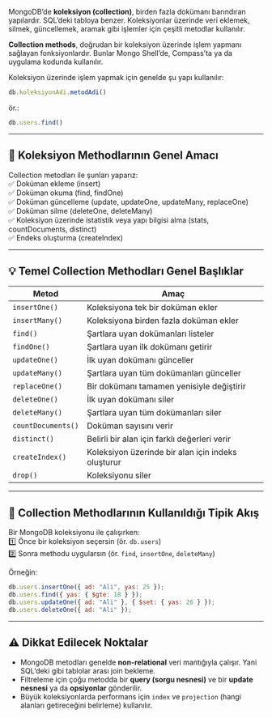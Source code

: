 
MongoDB’de **koleksiyon (collection)**, birden fazla dokümanı barındıran yapılardır. SQL’deki tabloya benzer. Koleksiyonlar üzerinde veri eklemek, silmek, güncellemek, aramak gibi işlemler için çeşitli metodlar kullanılır.

**Collection methods**, doğrudan bir koleksiyon üzerinde işlem yapmanı sağlayan fonksiyonlardır. Bunlar Mongo Shell’de, Compass’ta ya da uygulama kodunda kullanılır.

Koleksiyon üzerinde işlem yapmak için genelde şu yapı kullanılır:

```js
db.koleksiyonAdi.metodAdi()
```

ör.:

```js
db.users.find()
```

---

## 🔑 **Koleksiyon Methodlarının Genel Amacı**

Collection metodları ile şunları yaparız:  
✅ Doküman ekleme (insert)  
✅ Doküman okuma (find, findOne)  
✅ Doküman güncelleme (update, updateOne, updateMany, replaceOne)  
✅ Doküman silme (deleteOne, deleteMany)  
✅ Koleksiyon üzerinde istatistik veya yapı bilgisi alma (stats, countDocuments, distinct)  
✅ Endeks oluşturma (createIndex)

---

## 💡 **Temel Collection Methodları Genel Başlıklar**

|Metod|Amaç|
|---|---|
|`insertOne()`|Koleksiyona tek bir doküman ekler|
|`insertMany()`|Koleksiyona birden fazla doküman ekler|
|`find()`|Şartlara uyan dokümanları listeler|
|`findOne()`|Şartlara uyan ilk dokümanı getirir|
|`updateOne()`|İlk uyan dokümanı günceller|
|`updateMany()`|Şartlara uyan tüm dokümanları günceller|
|`replaceOne()`|Bir dokümanı tamamen yenisiyle değiştirir|
|`deleteOne()`|İlk uyan dokümanı siler|
|`deleteMany()`|Şartlara uyan tüm dokümanları siler|
|`countDocuments()`|Doküman sayısını verir|
|`distinct()`|Belirli bir alan için farklı değerleri verir|
|`createIndex()`|Koleksiyon üzerinde bir alan için indeks oluşturur|
|`drop()`|Koleksiyonu siler|

---

## 📌 **Collection Methodlarının Kullanıldığı Tipik Akış**

Bir MongoDB koleksiyonu ile çalışırken:  
1️⃣ Önce bir koleksiyon seçersin (ör. `db.users`)  
2️⃣ Sonra methodu uygularsın (ör. `find`, `insertOne`, `deleteMany`)

Örneğin:

```js
db.users.insertOne({ ad: "Ali", yas: 25 });
db.users.find({ yas: { $gte: 18 } });
db.users.updateOne({ ad: "Ali" }, { $set: { yas: 26 } });
db.users.deleteOne({ ad: "Ali" });
```

---

## ⚠️ **Dikkat Edilecek Noktalar**

- MongoDB metodları genelde **non-relational** veri mantığıyla çalışır. Yani SQL’deki gibi tablolar arası join bekleme.
- Filtreleme için çoğu metodda bir **query (sorgu nesnesi)** ve bir **update nesnesi** ya da **opsiyonlar** gönderilir.
- Büyük koleksiyonlarda performans için `index` ve `projection` (hangi alanları getireceğini belirleme) kullanılır.